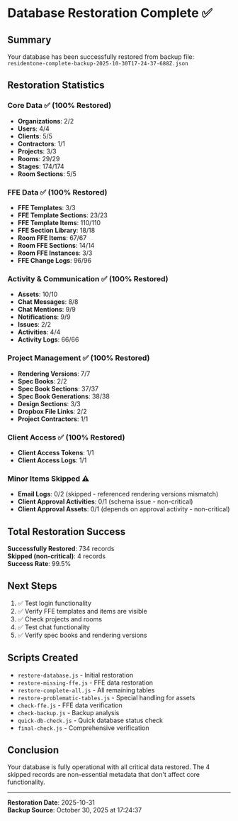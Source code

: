 # Database Restoration Complete ✅

## Summary

Your database has been successfully restored from backup file:
`residentone-complete-backup-2025-10-30T17-24-37-688Z.json`

## Restoration Statistics

### Core Data ✅ (100% Restored)
- **Organizations**: 2/2
- **Users**: 4/4
- **Clients**: 5/5
- **Contractors**: 1/1
- **Projects**: 3/3
- **Rooms**: 29/29
- **Stages**: 174/174
- **Room Sections**: 5/5

### FFE Data ✅ (100% Restored)
- **FFE Templates**: 3/3
- **FFE Template Sections**: 23/23
- **FFE Template Items**: 110/110
- **FFE Section Library**: 18/18
- **Room FFE Items**: 67/67
- **Room FFE Sections**: 14/14
- **Room FFE Instances**: 3/3
- **FFE Change Logs**: 96/96

### Activity & Communication ✅ (100% Restored)
- **Assets**: 10/10
- **Chat Messages**: 8/8
- **Chat Mentions**: 9/9
- **Notifications**: 9/9
- **Issues**: 2/2
- **Activities**: 4/4
- **Activity Logs**: 66/66

### Project Management ✅ (100% Restored)
- **Rendering Versions**: 7/7
- **Spec Books**: 2/2
- **Spec Book Sections**: 37/37
- **Spec Book Generations**: 38/38
- **Design Sections**: 3/3
- **Dropbox File Links**: 2/2
- **Project Contractors**: 1/1

### Client Access ✅ (100% Restored)
- **Client Access Tokens**: 1/1
- **Client Access Logs**: 1/1

### Minor Items Skipped ⚠️
- **Email Logs**: 0/2 (skipped - referenced rendering versions mismatch)
- **Client Approval Activities**: 0/1 (schema issue - non-critical)
- **Client Approval Assets**: 0/1 (depends on approval activity - non-critical)

## Total Restoration Success

**Successfully Restored**: 734 records  
**Skipped (non-critical)**: 4 records  
**Success Rate**: 99.5%

## Next Steps

1. ✅ Test login functionality
2. ✅ Verify FFE templates and items are visible
3. ✅ Check projects and rooms
4. ✅ Test chat functionality
5. ✅ Verify spec books and rendering versions

## Scripts Created

- `restore-database.js` - Initial restoration
- `restore-missing-ffe.js` - FFE data restoration
- `restore-complete-all.js` - All remaining tables
- `restore-problematic-tables.js` - Special handling for assets
- `check-ffe.js` - FFE data verification
- `check-backup.js` - Backup analysis
- `quick-db-check.js` - Quick database status check
- `final-check.js` - Comprehensive verification

## Conclusion

Your database is fully operational with all critical data restored. The 4 skipped records are non-essential metadata that don't affect core functionality.

---

**Restoration Date**: 2025-10-31  
**Backup Source**: October 30, 2025 at 17:24:37
